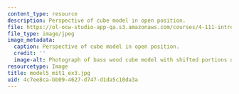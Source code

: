 ```yaml
---
content_type: resource
description: Perspective of cube model in open position.
file: https://ol-ocw-studio-app-qa.s3.amazonaws.com/courses/4-111-introduction-to-architecture-environmental-design-spring-2014/4c7ee8cabb094627d747d1da5c10da3a_model5_mit1_ex3.jpg
file_type: image/jpeg
image_metadata:
  caption: Perspective of cube model in open position.
  credit: ''
  image-alt: Photograph of bass wood cube model with shifted portions of the cube.
resourcetype: Image
title: model5_mit1_ex3.jpg
uid: 4c7ee8ca-bb09-4627-d747-d1da5c10da3a
---
```

